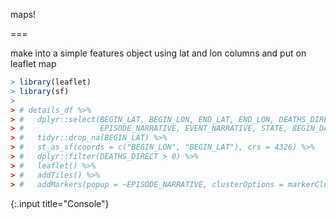 ---
---

maps!

===

make into a simple features object using lat and lon columns and put on leaflet map



~~~r
> library(leaflet)
> library(sf)
> 
> # details_df %>% 
> #   dplyr::select(BEGIN_LAT, BEGIN_LON, END_LAT, END_LON, DEATHS_DIRECT,
> #                 EPISODE_NARRATIVE, EVENT_NARRATIVE, STATE, BEGIN_DATE_TIME) %>% 
> #   tidyr::drop_na(BEGIN_LAT) %>%
> #   st_as_sf(coords = c("BEGIN_LON", "BEGIN_LAT"), crs = 4326) %>%
> #   dplyr::filter(DEATHS_DIRECT > 0) %>% 
> #   leaflet() %>%
> #   addTiles() %>%
> #   addMarkers(popup = ~EPISODE_NARRATIVE, clusterOptions = markerClusterOptions())
~~~
{:.input title="Console"}


